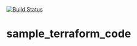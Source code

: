 [![Build Status](http://jenkins:80/buildStatus/icon?job=test)](http://144.126.254.150/job/test/)

# sample_terraform_code
